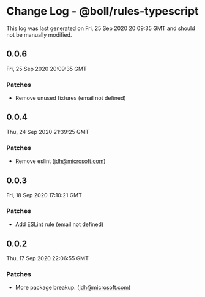 # Change Log - @boll/rules-typescript

This log was last generated on Fri, 25 Sep 2020 20:09:35 GMT and should not be manually modified.

<!-- Start content -->

## 0.0.6

Fri, 25 Sep 2020 20:09:35 GMT

### Patches

- Remove unused fixtures (email not defined)

## 0.0.4

Thu, 24 Sep 2020 21:39:25 GMT

### Patches

- Remove eslint (jdh@microsoft.com)

## 0.0.3

Fri, 18 Sep 2020 17:10:21 GMT

### Patches

- Add ESLint rule (email not defined)

## 0.0.2

Thu, 17 Sep 2020 22:06:55 GMT

### Patches

- More package breakup. (jdh@microsoft.com)
